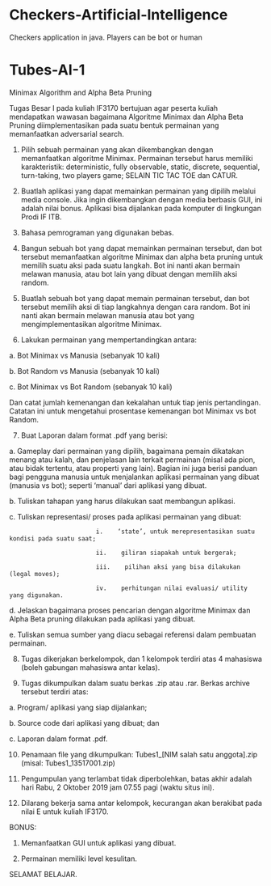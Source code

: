 # Checkers-Artificial-Intelligence
Checkers application in java. Players can be bot or human
# Tubes-AI-1

Minimax Algorithm and Alpha Beta Pruning

Tugas Besar I pada kuliah IF3170 bertujuan agar peserta kuliah mendapatkan wawasan bagaimana Algoritme Minimax dan Alpha Beta Pruning diimplementasikan pada suatu bentuk permainan yang memanfaatkan adversarial search.

1.    Pilih sebuah permainan yang akan dikembangkan dengan memanfaatkan algoritme Minimax. Permainan tersebut harus memiliki karakteristik: deterministic, fully observable, static, discrete, sequential, turn-taking, two players game; SELAIN TIC TAC TOE dan CATUR.

2.    Buatlah aplikasi yang dapat memainkan permainan yang dipilih melalui media console. Jika ingin dikembangkan dengan media berbasis GUI, ini adalah nilai bonus. Aplikasi bisa dijalankan pada komputer di lingkungan Prodi IF ITB.

3.    Bahasa pemrograman yang digunakan bebas.

4.    Bangun sebuah bot yang dapat memainkan permainan tersebut, dan bot tersebut memanfaatkan algoritme Minimax dan alpha beta pruning untuk memilih suatu aksi pada suatu langkah. Bot ini nanti akan bermain melawan manusia, atau bot lain yang dibuat dengan memilih aksi random.

5.    Buatlah sebuah bot yang dapat memain permainan tersebut, dan bot tersebut memilih aksi di tiap langkahnya dengan cara random. Bot ini nanti akan bermain melawan manusia atau bot yang mengimplementasikan algoritme Minimax.

6.    Lakukan permainan yang mempertandingkan antara:

  a.    Bot Minimax vs Manusia (sebanyak 10 kali)

  b.    Bot Random vs Manusia (sebanyak 10 kali)

  c.    Bot Minimax vs Bot Random (sebanyak 10 kali)

Dan catat jumlah kemenangan dan kekalahan untuk tiap jenis pertandingan. Catatan ini untuk mengetahui prosentase kemenangan bot Minimax vs bot Random.

7.    Buat Laporan dalam format .pdf yang berisi:

  a.    Gameplay dari permainan yang dipilih, bagaimana pemain dikatakan menang atau kalah, dan penjelasan lain terkait permainan (misal ada pion, atau bidak tertentu, atau properti yang lain). Bagian ini juga berisi panduan bagi pengguna manusia untuk menjalankan aplikasi permainan yang dibuat (manusia vs bot); seperti ‘manual’ dari aplikasi yang dibuat.

  b.    Tuliskan tahapan yang harus dilakukan saat membangun aplikasi.

  c.     Tuliskan representasi/ proses pada aplikasi permainan yang dibuat:

                            i.    ‘state’, untuk merepresentasikan suatu kondisi pada suatu saat;

                            ii.    giliran siapakah untuk bergerak;

                            iii.    pilihan aksi yang bisa dilakukan (legal moves);

                            iv.    perhitungan nilai evaluasi/ utility yang digunakan.

  d.    Jelaskan bagaimana proses pencarian dengan algoritme Minimax dan Alpha Beta pruning dilakukan pada aplikasi yang dibuat.

  e.    Tuliskan semua sumber yang diacu sebagai referensi dalam pembuatan permainan.

8.    Tugas dikerjakan berkelompok, dan 1 kelompok terdiri atas 4 mahasiswa (boleh gabungan mahasiswa antar kelas).

9.    Tugas dikumpulkan dalam suatu berkas .zip atau .rar. Berkas archive tersebut terdiri atas:

  a.    Program/ aplikasi yang siap dijalankan;

  b.    Source code dari aplikasi yang dibuat; dan

  c.     Laporan dalam format .pdf.

10.  Penamaan file yang dikumpulkan: Tubes1_[NIM salah satu anggota].zip (misal: Tubes1_13517001.zip)

11.  Pengumpulan yang terlambat tidak diperbolehkan, batas akhir adalah hari Rabu, 2 Oktober  2019 jam 07.55 pagi (waktu situs ini).

12.   Dilarang bekerja sama antar kelompok, kecurangan akan berakibat pada nilai E untuk kuliah IF3170.

 

BONUS:

1.    Memanfaatkan GUI untuk aplikasi yang dibuat.

2.    Permainan memiliki level kesulitan.

SELAMAT BELAJAR.
